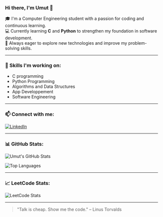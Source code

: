 ### Hi there, I'm Umut 👋

🎓 I'm a Computer Engineering student with a passion for coding and continuous learning.  
💻 Currently learning **C** and **Python** to strengthen my foundation in software development.  
🌱 Always eager to explore new technologies and improve my problem-solving skills.

---

### 🧠 Skills I'm working on:
- C programming
- Python Programming
- Algorithms and Data Structures
- App Developpement
- Software Engineering

---

### 📫 Connect with me:
[![LinkedIn](https://img.shields.io/badge/LinkedIn-blue?style=flat&logo=linkedin)](https://www.linkedin.com/in/umut-ali-arslan-1b2b94313/)

---

### 📊 GitHub Stats:
![Umut's GitHub Stats](https://github-readme-stats.vercel.app/api?username=umutaa&show_icons=true&theme=tokyonight)

![Top Languages](https://github-readme-stats.vercel.app/api/top-langs/?username=umutAA&layout=compact&theme=tokyonight)

---

### 📈 LeetCode Stats:
![LeetCode Stats](https://leetcard.jacoblin.cool/umutce?theme=dark&font=Montserrat&ext=heatmap)

---

> "Talk is cheap. Show me the code." – Linus Torvalds
